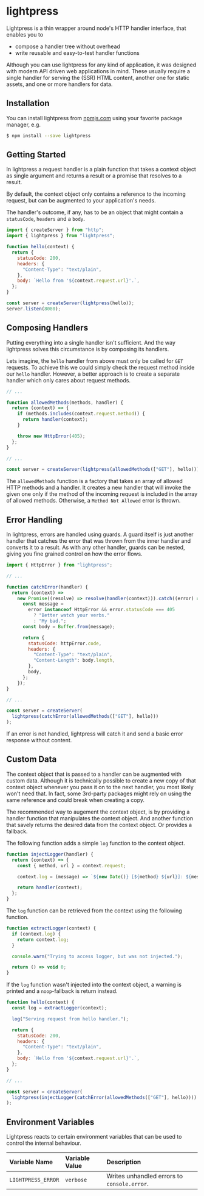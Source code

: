 # lightpress

Lightpress is a thin wrapper around node's HTTP handler interface, that enables
you to

- compose a handler tree without overhead
- write reusable and easy-to-test handler functions

Although you can use lightpress for any kind of application, it was designed
with modern API driven web applications in mind. These usually require a single
handler for serving the (SSR) HTML content, another one for static assets, and
one or more handlers for data.

## Installation

You can install lightpress from [npmjs.com](https://www.npmjs.com) using your
favorite package manager, e.g.

```bash
$ npm install --save lightpress
```

## Getting Started

In lightpress a request handler is a plain function that takes a context object
as single argument and returns a result or a promise that resolves to a result.

By default, the context object only contains a reference to the incoming
request, but can be augmented to your application's needs.

The handler's outcome, if any, has to be an object that might contain a
`statusCode`, `headers` and a `body`.

```js
import { createServer } from "http";
import { lightpress } from "lightpress";

function hello(context) {
  return {
    statusCode: 200,
    headers: {
      "Content-Type": "text/plain",
    },
    body: `Hello from '${context.request.url}'.`,
  };
}

const server = createServer(lightpress(hello));
server.listen(8080);
```

## Composing Handlers

Putting everything into a single handler isn't sufficient. And the way
lightpress solves this circumstance is by composing its handlers.

Lets imagine, the `hello` handler from above must only be called for `GET`
requests. To achieve this we could simply check the request method inside our
`hello` handler. However, a better approach is to create a separate
handler which only cares about request methods.

```js
// ...

function allowedMethods(methods, handler) {
  return (context) => {
    if (methods.includes(context.request.method)) {
      return handler(context);
    }

    throw new HttpError(405);
  };
}

// ...

const server = createServer(lightpress(allowedMethods(["GET"], hello)));
```

The `allowedMethods` function is a factory that takes an array of allowed HTTP
methods and a handler. It creates a new handler that will invoke the given one
only if the method of the incoming request is included in the array of allowed
methods. Otherwise, a `Method Not Allowed` error is thrown.

## Error Handling

In lightpress, errors are handled using guards. A guard itself is just another
handler that catches the error that was thrown from the inner handler and
converts it to a result. As with any other handler, guards can be nested, giving
you fine grained control on how the error flows.

```js
import { HttpError } from "lightpress";

// ...

function catchError(handler) {
  return (context) =>
    new Promise((resolve) => resolve(handler(context))).catch((error) => {
      const message =
        error instanceof HttpError && error.statusCode === 405
          ? "Better watch your verbs."
          : "My bad.";
      const body = Buffer.from(message);

      return {
        statusCode: httpError.code,
        headers: {
          "Content-Type": "text/plain",
          "Content-Length": body.length,
        },
        body,
      };
    });
}

// ...

const server = createServer(
  lightpress(catchError(allowedMethods(["GET"], hello)))
);
```

If an error is not handled, lightpress will catch it and send a basic error
response without content.

## Custom Data

The context object that is passed to a handler can be augmented with custom
data. Although it is technically possible to create a new copy of that context
object whenever you pass it on to the next handler, you most likely won't need
that. In fact, some 3rd-party packages might rely on using the same reference
and could break when creating a copy.

The recommended way to augement the context object, is by providing a handler
function that manipulates the context object. And another function that savely
returns the desired data from the context object. Or provides a fallback.

The following function adds a simple `log` function to the context object.

```js
function injectLogger(handler) {
  return (context) => {
    const { method, url } = context.request;

    context.log = (message) => `${new Date()} [${method} ${url}]: ${message}`;

    return handler(context);
  };
}
```

The `log` function can be retrieved from the context using the following
function.

```js
function extractLogger(context) {
  if (context.log) {
    return context.log;
  }

  console.warn("Trying to access logger, but was not injected.");

  return () => void 0;
}
```

If the `log` function wasn't injected into the context object, a warning is
printed and a `noop`-fallback is return instead.

```js
function hello(context) {
  const log = extractLogger(context);

  log("Serving request from hello handler.");

  return {
    statusCode: 200,
    headers: {
      "Content-Type": "text/plain",
    },
    body: `Hello from '${context.request.url}'.`,
  };
}

// ...

const server = createServer(
  lightpress(injectLogger(catchError(allowedMethods(["GET"], hello))))
);
```

## Environment Variables

Lightpress reacts to certain environment variables that can be used to control
the internal behaviour.

| Variable Name      | Variable Value | Description                                 |
| :----------------- | :------------- | :------------------------------------------ |
| `LIGHTPRESS_ERROR` | `verbose`      | Writes unhandled errors to `console.error`. |
